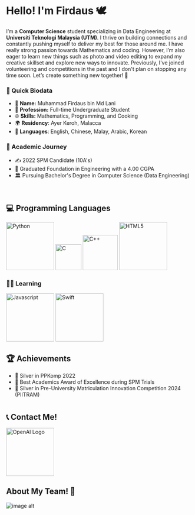 # Hello! I'm Firdaus 🕊

I’m a **Computer Science** student specializing in Data Engineering at **Universiti Teknologi Malaysia (UTM)**. I thrive on building connections and constantly pushing myself to deliver my best for those around me. I have really strong passion towards Mathematics and coding. However, I’m also eager to learn new things such as photo and video editing to expand my creative skillset and explore new ways to innovate. Previously, I've joined volunteering and competitions in the past and I don't plan on stopping any time soon. Let’s create something new together! 🤍

### 📝 Quick Biodata

- 🌟 **Name:** Muhammad Firdaus bin Md Lani
- 💼 **Profession:** Full-time Undergraduate Student
- 🌐 **Skills:** Mathematics, Programming, and Cooking 
- 🌍 **Residency**: Ayer Keroh, Malacca 
- 💬 **Languages**: English, Chinese, Malay, Arabic, Korean

### 🏫 Academic Journey

- ✍️ 2022 SPM Candidate (10A's)
- 🏅 Graduated Foundation in Engineering with a 4.00 CGPA
- 🏛️ Pursuing Bachelor's Degree in Computer Science (Data Engineering)

<br>

## 💻 Programming Languages
<img src="https://img.shields.io/badge/python-3670A0?style=for-the-badge&logo=python&logoColor=ffdd54" alt="Python" width="130"> <img src="https://img.shields.io/badge/c-%2300599C.svg?style=for-the-badge&logo=c&logoColor=white" alt="C" width="70"> <img src="https://img.shields.io/badge/c++-%2300599C.svg?style=for-the-badge&logo=c%2B%2B&logoColor=white" alt="C++" width="95"> <img src="https://img.shields.io/badge/html5-%23E34F26.svg?style=for-the-badge&logo=html5&logoColor=white" alt="HTML5" width="130">

### 👨‍🎓 Learning
<img src="https://img.shields.io/badge/javascript-%23323330.svg?style=for-the-badge&logo=javascript&logoColor=%23F7DF1E" alt="Javascript" width="130" height="auto"> <img src="https://img.shields.io/badge/swift-F54A2A?style=for-the-badge&logo=swift&logoColor=white" alt="Swift" width="130" height="auto">


## 🏆 Achievements

- 🥈 Silver in PPKomp 2022
- 📖 Best Academics Award of Excellence during SPM Trials
- 🥈 Silver in Pre-University Matriculation Innovation Competition 2024 (PIITRAM)

#

## 📞 Contact Me! 

<a href="https://www.youtube.com/channel/UC1BNhZyeLEpK76aLuAbof4g" target="_blank">
  <img src="https://img.shields.io/badge/YouTube-%23FF0000.svg?style=for-the-badge&logo=YouTube&logoColor=white" alt="OpenAI Logo" width="130" height="auto">
</a>


## About My Team! 🤝
![image alt](https://github.com/user-attachments/assets/3208db41-931a-4488-be4a-0653b6a82ff6)
